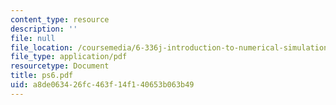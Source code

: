 ```yaml
---
content_type: resource
description: ''
file: null
file_location: /coursemedia/6-336j-introduction-to-numerical-simulation-sma-5211-fall-2003/a8de063426fc463f14f140653b063b49_ps6.pdf
file_type: application/pdf
resourcetype: Document
title: ps6.pdf
uid: a8de0634-26fc-463f-14f1-40653b063b49
---
```

